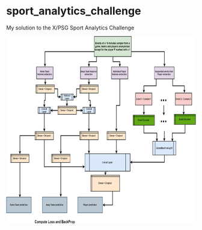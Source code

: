 # sport_analytics_challenge
My solution to the X/PSG Sport Analytics Challenge

<img src="/imgs/player_net.png" height="500" width="800">



